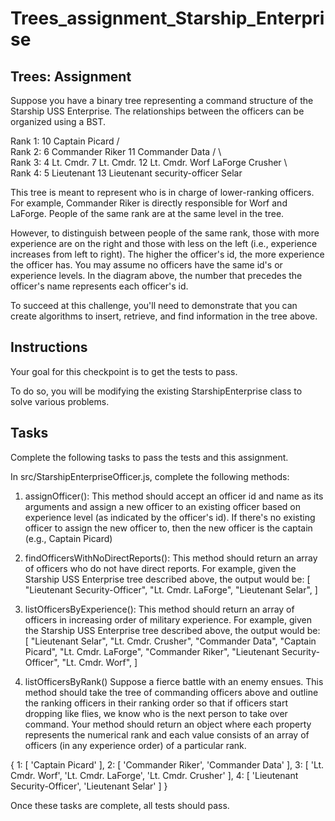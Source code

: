 # Trees_assignment_Starship_Enterprise

## Trees: Assignment
Suppose you have a binary tree representing a command structure of the Starship USS Enterprise. The relationships between the officers can be organized using a BST.


Rank 1:                  10 Captain Picard
                       /                  \
Rank 2:        6 Commander Riker       11 Commander Data
                  /         \               \
Rank 3:       4 Lt. Cmdr.   7 Lt. Cmdr.     12 Lt. Cmdr.
               Worf           LaForge           Crusher
                    \                           \
Rank 4:        5 Lieutenant                  13 Lieutenant
              security-officer                    Selar


This tree is meant to represent who is in charge of lower-ranking officers. For example, Commander Riker is directly responsible for Worf and LaForge. People of the same rank are at the same level in the tree.

However, to distinguish between people of the same rank, those with more experience are on the right and those with less on the left (i.e., experience increases from left to right). The higher the officer's id, the more experience the officer has. You may assume no officers have the same id's or experience levels. In the diagram above, the number that precedes the officer's name represents each officer's id.

To succeed at this challenge, you'll need to demonstrate that you can create algorithms to insert, retrieve, and find information in the tree above.

## Instructions
Your goal for this checkpoint is to get the tests to pass.

To do so, you will be modifying the existing StarshipEnterprise class to solve various problems.

## Tasks
Complete the following tasks to pass the tests and this assignment.

In src/StarshipEnterpriseOfficer.js, complete the following methods:

1. assignOfficer(): This method should accept an officer id and name as its arguments and assign a new officer to an existing officer based on experience level (as indicated by the officer's id). If there's no existing officer to assign the new officer to, then the new officer is the captain (e.g., Captain Picard)

2. findOfficersWithNoDirectReports(): This method should return an array of officers who do not have direct reports. For example, given the Starship USS Enterprise tree described above, the output would be: [ "Lieutenant Security-Officer", "Lt. Cmdr. LaForge", "Lieutenant Selar", ]

3. listOfficersByExperience(): This method should return an array of officers in increasing order of military experience. For example, given the Starship USS Enterprise tree described above, the output would be: [ "Lieutenant Selar", "Lt. Cmdr. Crusher", "Commander Data", "Captain Picard", "Lt. Cmdr. LaForge", "Commander Riker", "Lieutenant Security-Officer", "Lt. Cmdr. Worf", ]

4. listOfficersByRank() Suppose a fierce battle with an enemy ensues. This method should take the tree of commanding officers above and outline the ranking officers in their ranking order so that if officers start dropping like flies, we know who is the next person to take over command. Your method should return an object where each property represents the numerical rank and each value consists of an array of officers (in any experience order) of a particular rank.


{
  1: [ 'Captain Picard' ],
  2: [ 'Commander Riker', 'Commander Data' ],
  3: [ 'Lt. Cmdr. Worf', 'Lt. Cmdr. LaForge', 'Lt. Cmdr. Crusher' ],
  4: [ 'Lieutenant Security-Officer', 'Lieutenant Selar' ]
}


Once these tasks are complete, all tests should pass.